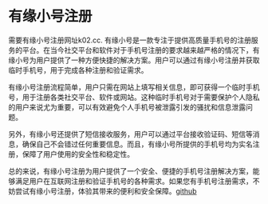 # 有缘小号注册

需要有缘小号注册网址k02.cc. 有缘小号是一款专注于提供高质量手机号的注册服务的平台。在当今社交平台和软件对于手机号注册的要求越来越严格的情况下，有缘小号为用户提供了一种方便快捷的解决方案。用户可以通过有缘小号注册并获取临时手机号，用于完成各种注册和验证需求。

有缘小号注册流程简单，用户只需在网站上填写相关信息，即可获得一个临时手机号，用于注册各类社交平台、软件或网站。这种临时手机号对于需要保护个人隐私的用户来说尤为重要，可以有效避免个人手机号被泄露引发的骚扰和信息泄露问题。

另外，有缘小号还提供了短信接收服务，用户可以通过平台接收验证码、短信等消息，确保自己不会错过任何重要信息。而且，有缘小号所提供的手机号均为实名注册，保障了用户使用的安全性和稳定性。

总的来说，有缘小号注册为用户提供了一个安全、便捷的手机号注册解决方案，能够满足用户在互联网注册和验证手机号的各种需求。如果您有手机号注册需求，不妨尝试有缘小号注册，体验其带来的便利和安全保障。[github](https://github.com)